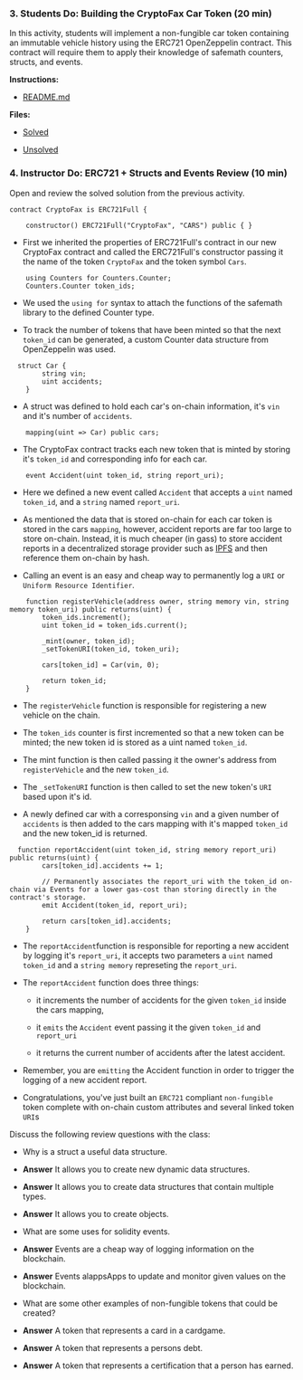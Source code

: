### 3. Students Do: Building the CryptoFax Car Token (20 min)

In this activity, students will implement a non-fungible car token containing an immutable vehicle history using the ERC721 OpenZeppelin contract. This contract will require them to apply their knowledge of safemath counters, structs, and events.

**Instructions:**

* [README.md](Activities/03_Building_CryptoFax_Car_Token/README.md)

**Files:**

* [Solved](Activities/03_Building_CryptoFax_Car_Token/Solved/CryptoFax.sol)

* [Unsolved](Activities/03_Building_CryptoFax_Car_Token/Unsolved/CryptoFax.sol)

### 4. Instructor Do: ERC721 + Structs and Events Review (10 min)

Open and review the solved solution from the previous activity.

```solidity
contract CryptoFax is ERC721Full {

    constructor() ERC721Full("CryptoFax", "CARS") public { }
```

* First we inherited the properties of ERC721Full's contract in our new CryptoFax contract and called the ERC721Full's constructor passing it the name of the token  `CryptoFax` and the token symbol `Cars`.

```solidity
    using Counters for Counters.Counter;
    Counters.Counter token_ids;
```

* We used the `using for` syntax to attach the functions of the safemath library to the defined Counter type.

* To track the number of tokens that have been minted so that the next `token_id` can be generated, a custom Counter data structure from OpenZeppelin was used.

```solidity
  struct Car {
        string vin;
        uint accidents;
    }
```

* A struct was defined to hold each car's on-chain information, it's `vin` and it's number of `accidents`.

```solidity
    mapping(uint => Car) public cars;
```

* The CryptoFax contract tracks each new token that is minted by storing it's `token_id` and corresponding info for each car.

```solidity
    event Accident(uint token_id, string report_uri);
```

* Here we defined a new event called `Accident` that accepts a `uint` named `token_id`, and a `string` named  `report_uri`.

* As mentioned the data that is stored on-chain for each car token is stored in the cars `mapping`, however, accident reports are far too large to store on-chain.  Instead, it is much cheaper (in gass) to store accident reports in a decentralized storage provider such as [IPFS](https://ipfs.io/) and then reference them on-chain by hash.

* Calling an event is an easy and cheap way to permanently log a `URI` or `Uniform Resource Identifier`.

```solidity
    function registerVehicle(address owner, string memory vin, string memory token_uri) public returns(uint) {
        token_ids.increment();
        uint token_id = token_ids.current();

        _mint(owner, token_id);
        _setTokenURI(token_id, token_uri);

        cars[token_id] = Car(vin, 0);

        return token_id;
    }
```

* The `registerVehicle` function is responsible for registering a new vehicle on the chain.

* The `token_ids` counter is first incremented so that a new token can be minted; the new token id is stored as a uint named `token_id`.

* The mint function is then called passing it the owner's address from `registerVehicle` and the new `token_id`.

* The `_setTokenURI` function is then called to set the new token's `URI` based upon it's id.

* A newly defined car with a corresponsing `vin` and a given number of `accidents` is then added to the cars mapping with it's mapped `token_id` and the new token_id is returned.

```solidity
  function reportAccident(uint token_id, string memory report_uri) public returns(uint) {
        cars[token_id].accidents += 1;

        // Permanently associates the report_uri with the token_id on-chain via Events for a lower gas-cost than storing directly in the contract's storage.
        emit Accident(token_id, report_uri);

        return cars[token_id].accidents;
    }
```

* The `reportAccident`function is responsible for reporting a new accident by logging it's `report_uri`, it accepts two parameters a `uint` named `token_id` and a `string memory` represeting the `report_uri`.

* The `reportAccident` function does three things:

  * it increments the number of accidents for the given `token_id` inside the cars mapping,

  * it `emits` the `Accident` event passing it the given `token_id` and `report_uri`

  *  it returns the current number of accidents after the latest accident.

* Remember, you are `emitting` the  Accident function in order to trigger the logging of a new accident report.

* Congratulations, you've just built an `ERC721` compliant `non-fungible` token complete with on-chain custom attributes and several linked token `URI`s

Discuss the following review questions with the class:

* Why is a struct a useful data structure.

* **Answer** It allows you to create new dynamic data structures.

* **Answer** It allows you to create data structures that contain multiple types.

* **Answer** It allows you to create objects.

* What are some uses for solidity events.

* **Answer** Events are a cheap way of logging information on the blockchain.

* **Answer** Events alappsApps to update and monitor given values on the blockchain.

* What are some other examples of non-fungible tokens that could be created?

* **Answer** A token that represents a card in a cardgame.

* **Answer** A token that represents a persons debt.

* **Answer** A token that represents a certification that a person has earned.
